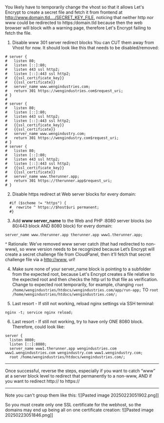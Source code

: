  You likely have to temporarily change the vhost so that it allows Let's Encrypt to create a secret file and fetch it from frontend at http://www.domain.tld..../SECRET_KEY_FILE, noticing that neither http nor www could be redirected to https:/domain.tld because then the web browser will block with a warning page, therefore Let's Encrypt failing to fetch the file.

1. Disable www 301 server redirect blocks
You can CUT them away from Vhost for now. It should look like this that needs to be disabled/removed:
```
# server {  
#   listen 80;  
#   listen [::]:80;  
#   listen 443 ssl http2;  
#   listen [::]:443 ssl http2;  
#   {{ssl_certificate_key}}  
#   {{ssl_certificate}}  
#   server_name www.wengindustries.com;  
#   return 301 https://wengindustries.com$request_uri;  
# }  
#   
# server {  
#   listen 80;  
#   listen [::]:80;  
#   listen 443 ssl http2;  
#   listen [::]:443 ssl http2;  
#   {{ssl_certificate_key}}  
#   {{ssl_certificate}}  
#   server_name www.wengindustry.com;  
#   return 301 https://wengindustry.com$request_uri;  
# }  
# server {  
#   listen 80;  
#   listen [::]:80;  
#   listen 443 ssl http2;  
#   listen [::]:443 ssl http2;  
#   {{ssl_certificate_key}}  
#   {{ssl_certificate}}  
#   server_name www.therunner.app;  
#   return 301 https://therunner.app$request_uri;  
# }
```


2. Disable https redirect at Web server blocks for every domain:
```
  #if ($scheme != "https") {  
  #  rewrite ^ https://$host$uri permanent;  
  #}
```

3. Add **www server_name** to the Web and PHP :8080 server blocks (so 80/443 block AND 8080 block) for every domain:
```
server_name www.therunner.app therunner.app www1.therunner.app;
```
^ Rationale: We’ve removed www server catch (that had redirected to non-www), so www version needs to be recognized because Let’s Encrypt will create a secret challenge file from CloudPanel, then it’ll fetch that secret challenge file via a [http://www.](http://www.) url!

4. Make sure none of your server_name block is pointing to a subfolder from the expected root, because Let's Encrypt creates a file relative to the expected root and then checks the http url to that file as verification. Change to expected root temporarily, for example, changing `root /home/wengindustries/htdocs/wengindustries.com/app/run-app;` TO `root /home/wengindustries/htdocs/wengindustries.com/;`


5. Last resort - If still not working, reload nginx settings via SSH terminal:
```
nginx -t; service nginx reload;
```

6. Last resort - If still not working, try to have only ONE 8080 block. Therefore, could look like:
```
server {
  listen 8080;
  listen [::]:8080;
  server_name www1.therunner.app wengindustries.com www1.wengindustries.com wengindustry.com www1.wengindustry.com;
  root /home/wengindustries/htdocs/wengindustries.com/;
```

---

Once successful, reverse the steps, especially if you want to catch “www” at a server block level to redirect that permanently to a non-www, AND if you want to redirect http:// to https://

---

Note you can't group them like this:
![[Pasted image 20250223051902.png]]

So you must create only one SSL certificate for the webhost, so the domains may end up being all on one certificate creation:
![[Pasted image 20250223051846.png]]